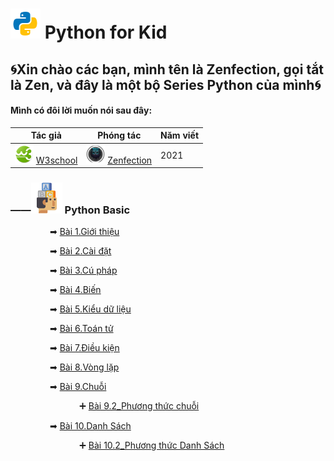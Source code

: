 # ![icons8-python.png](https://raw.githubusercontent.com/Zenfection/Image/master/2021/02/22-21-45-02-icons8-python.png) Python for Kid

## 🌀Xin chào các bạn, mình tên là Zenfection, gọi tắt là Zen, và đây là một bộ Series Python của mình🌀

#### Mình có đôi lời muốn nói sau đây:

| Tác giả                                                                                                                                                                                                                          | Phóng tác                                                                                                                                             | Năm viết |
| -------------------------------------------------------------------------------------------------------------------------------------------------------------------------------------------------------------------------------- | ----------------------------------------------------------------------------------------------------------------------------------------------------- | -------- |
| ![15548dee143968fb4dabbc71016811d6_icon - 01.png](https://raw.githubusercontent.com/Zenfection/Image/master/2021/02/22-21-46-55-15548dee143968fb4dabbc71016811d6_icon%20-%2001.png) [W3school](https://www.w3schools.com/python) | ![zencat.png](https://raw.githubusercontent.com/Zenfection/Image/master/2021/02/22-21-50-29-zencat.png) [Zenfection](https://facebook.com/zenfection) | 2021     |

### ——![Basic Knowledge.png](https://raw.githubusercontent.com/Zenfection/Image/master/2021/02/01-13-50-39-Basic%20Knowledge.png) Python Basic

                ➡ [Bài 1.Giới thiệu](https://github.com/Zenfection/Python/blob/main/Python%20Basic/1.Gioithieu.md)

                ➡ [Bài 2.Cài đặt](https://github.com/Zenfection/Python/blob/main/Python%20Basic/2.Caidat.md)

                ➡ [Bài 3.Cú pháp](https://github.com/Zenfection/Python/blob/main/Python%20Basic/3.Cuphap.md)

                ➡ [Bài 4.Biến](https://github.com/Zenfection/Python/blob/main/Python%20Basic/4.Bien.md)

                ➡ [Bài 5.Kiểu dữ liệu](https://github.com/Zenfection/Python/blob/main/Python%20Basic/5.Kieudulieu.md)

                ➡ [Bài 6.Toán tử](https://github.com/Zenfection/Python/blob/main/Python%20Basic/6.ToanTu.md)

                ➡ [Bài 7.Điều kiện](https://github.com/Zenfection/Python/blob/main/Python%20Basic/7.Dieukien.md)

                ➡ [Bài 8.Vòng lặp](https://github.com/Zenfection/Python/blob/main/Python%20Basic/8.Vonglap.md)

                ➡ [Bài 9.Chuỗi](https://github.com/Zenfection/Python/blob/main/Python%20Basic/9.Chuoi.md)

                            ➕ [Bài 9.2_Phương thức chuỗi](https://github.com/Zenfection/Python/blob/main/Python%20Basic/9.2.Method_Chuoi.md)

                ➡ [Bài 10.Danh Sách](https://github.com/Zenfection/Python/blob/main/Python%20Basic/10.DanhSach.md)

                            ➕ [Bài 10.2_Phương thức Danh Sách](https://github.com/Zenfection/Python/blob/main/Python%20Basic/10.2.Method_Danhsach.md)


